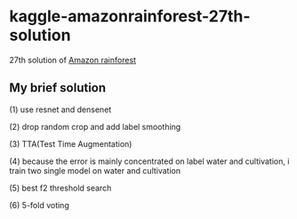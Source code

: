# kaggle-amazonrainforest-27th-solution
27th solution of [Amazon rainforest](https://www.kaggle.com/c/planet-understanding-the-amazon-from-space)

## My brief solution
(1) use resnet and densenet

(2) drop random crop and add label smoothing

(3) TTA(Test Time Augmentation)

(4) because the error is mainly concentrated on label water and cultivation, i train two single model on water and cultivation

(5) best f2 threshold search

(6) 5-fold voting
